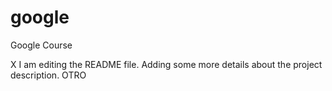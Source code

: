 # google
Google Course

X
I am editing the README file. Adding some more details about the project description.
OTRO
